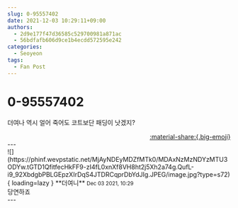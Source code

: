 ```yaml
---
slug: 0-95557402
date: 2021-12-03 10:29:11+09:00
authors:
  - 2d9e177f47d36585c529700981a871ac
  - 56bdfafb606d9ce1b4ecdd572595e242
categories:
  - Seoyeon
tags:
  - Fan Post
---
```


# 0-95557402

<div class="post-container" markdown="1">
<div class="content-container md-sidebar__scrollwrap" markdown="1">

더여나 역시 얼어 죽어도 코트보단 패딩이 낫겠지? 

</div>
</div>

<div style="text-align: right;" markdown="1">
<a href="https://weverse.io/fromis9/fanpost/0-95557402" style="text-align: right;">:material-share:{.big-emoji}</a>
</div>
---

<div class="comments-container md-sidebar__scrollwrap" markdown="1">
<div class="comment" markdown="1">
<div class='id-container' markdown="1">
![](https://phinf.wevpstatic.net/MjAyNDEyMDZfMTk0/MDAxNzMzNDYzMTU3ODYw.tGTD1QfitfecHkFF9-zI4fL0xnXf8VH8ht2j5Xh2a74g.QufL-i9_92XbdgbPBLGEpzXIrDqS4JTDRCqprDbYdJIg.JPEG/image.jpg?type=s72){ loading=lazy }
**<span class="artist">더여니</span>** <small>Dec 03 2021, 10:29</small><br>
</div>
<div class='comment-body' markdown="1">
당연하죠
</div>
</div>
</div>
---
